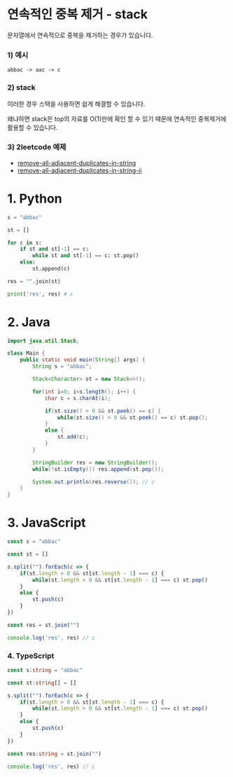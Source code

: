 # 연속적인 중복 제거 - stack

문자열에서 연속적으로 중복을 제거하는 경우가 있습니다.

### 1) 예시
```
abbac -> aac -> c
```

### 2) stack
이러한 경우 스택을 사용하면 쉽게 해결할 수 있습니다.

왜냐하면 stack은 top의 자료를 O(1)만에 확인 할 수 있기 때문에 연속적인 중복제거에 활용할 수 있습니다.

### 3) 2leetcode 예제
- [remove-all-adjacent-duplicates-in-string](https://leetcode.com/problems/remove-all-adjacent-duplicates-in-string/)  
- [remove-all-adjacent-duplicates-in-string-ii](https://leetcode.com/problems/remove-all-adjacent-duplicates-in-string-ii/)

# 1. Python
```python
s = "abbac"

st = []

for c in s:
    if st and st[-1] == c:
        while st and st[-1] == c: st.pop()
    else:
        st.append(c)

res = "".join(st)

print('res', res) # c
```

# 2. Java
```java
import java.util.Stack;

class Main {
    public static void main(String[] args) {
        String s = "abbac";

        Stack<Character> st = new Stack<>();

        for(int i=0; i<s.length(); i++) {
            char c = s.charAt(i);

            if(st.size() > 0 && st.peek() == c) {
                while(st.size() > 0 && st.peek() == c) st.pop();
            }
            else {
                st.add(c);
            }
        }

        StringBuilder res = new StringBuilder();
        while(!st.isEmpty()) res.append(st.pop());

        System.out.println(res.reverse()); // c
    }
}
```

# 3. JavaScript
```js
const s = "abbac"

const st = []

s.split("").forEach(c => {
    if(st.length > 0 && st[st.length - 1] === c) {
        while(st.length > 0 && st[st.length - 1] === c) st.pop()
    }
    else {
        st.push(c)
    }
})

const res = st.join("")

console.log('res', res) // c
```

### 4. TypeScript
```ts
const s:string = "abbac"

const st:string[] = []

s.split("").forEach(c => {
    if(st.length > 0 && st[st.length - 1] === c) {
        while(st.length > 0 && st[st.length - 1] === c) st.pop()
    }
    else {
        st.push(c)
    }
})

const res:string = st.join("")

console.log('res', res) // c
```